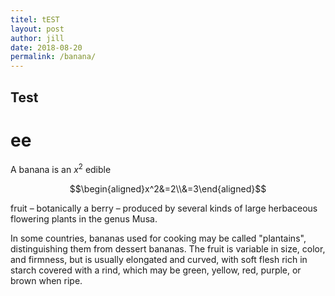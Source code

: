 ```yaml
---
titel: tEST
layout: post
author: jill
date: 2018-08-20
permalink: /banana/
---
```

## Test
# ee
A banana is an $x^2$ edible 
  
$$\begin{aligned}x^2&=2\\&=3\end{aligned}$$
 
  fruit – botanically a berry – produced by several
kinds of large herbaceous flowering plants in the genus Musa.

In some countries, bananas used for cooking may be called "plantains",
distinguishing them from dessert bananas. The fruit is variable in size,
color, and firmness, but is usually elongated and curved, with soft
flesh rich in starch covered with a rind, which may be green, yellow,
red, purple, or brown when ripe.
